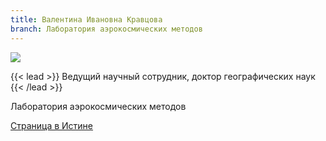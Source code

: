 ```yaml
---
title: Валентина Ивановна Кравцова
branch: Лаборатория аэрокосмических методов
---
```

![](img/kvi.jpg)

{{< lead >}} Ведущий научный сотрудник, доктор географических наук {{< /lead >}}

Лаборатория аэрокосмических методов

[Страница в Истине](https://istina.msu.ru/workers/426273)